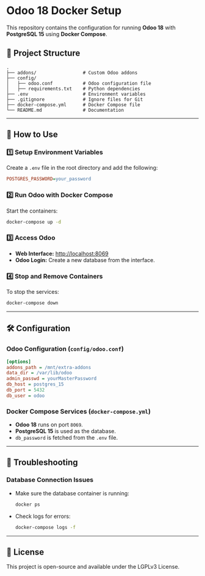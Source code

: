 # Odoo 18 Docker Setup

This repository contains the configuration for running **Odoo 18** with **PostgreSQL 15** using **Docker Compose**.

## 📂 Project Structure

```
.
├── addons/                 # Custom Odoo addons
├── config/
│   ├── odoo.conf           # Odoo configuration file
│   ├── requirements.txt    # Python dependencies
├── .env                    # Environment variables
├── .gitignore              # Ignore files for Git
├── docker-compose.yml      # Docker Compose file
└── README.md               # Documentation
```

---

## 🚀 How to Use

### 1️⃣ **Setup Environment Variables**
Create a `.env` file in the root directory and add the following:
```ini
POSTGRES_PASSWORD=your_password
```

### 2️⃣ **Run Odoo with Docker Compose**
Start the containers:
```bash
docker-compose up -d 
```

### 3️⃣ **Access Odoo**
- **Web Interface:** [http://localhost:8069](http://localhost:8069)
- **Odoo Login:** Create a new database from the interface.

### 4️⃣ **Stop and Remove Containers**
To stop the services:
```bash
docker-compose down
```

---

## 🛠️ Configuration

### **Odoo Configuration (`config/odoo.conf`)**
```ini
[options]
addons_path = /mnt/extra-addons
data_dir = /var/lib/odoo
admin_passwd = yourMasterPassword
db_host = postgres_15
db_port = 5432
db_user = odoo
```

### **Docker Compose Services (`docker-compose.yml`)**
- **Odoo 18** runs on port `8069`.
- **PostgreSQL 15** is used as the database.
- `db_password` is fetched from the `.env` file.

---

## 🔧 Troubleshooting

### **Database Connection Issues**
- Make sure the database container is running:  
  ```bash
  docker ps
  ```
- Check logs for errors:  
  ```bash
  docker-compose logs -f
  ```

---

## 📜 License
This project is open-source and available under the LGPLv3 License.
